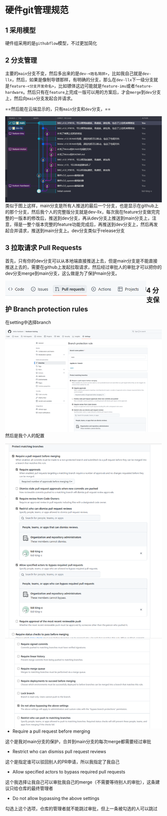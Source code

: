 # 硬件git管理规范

## 1 采用模型

硬件组采用的是`githubflow`模型，不过更加简化

## 2 分支管理

主要的`main`分支不变，然后多出来的是`dev-<姓名简拼>`，比如我自己就是`dev-llx`，然后，如果是像制导镖那样，有明确的分支，那么在`dev-llx`下一级分支就是`feature-<分支开发命名>`，比如镖体这边可能就是`feature-imu`或者`feature-hardware`。然后只有在`feature`上完成一版可以用的方案后，才会`merge`到`dev`分支上，然后向`main`分支发起合并请求。

==然后能在云端显示的，只有`main`分支和`dev`分支，==

<img src="assets/image-20240912140758942.png" alt="image-20240912140758942" style="zoom:67%;float:left" />

类似于图上这样，main分支是所有人推送的最后一个分支，也是显示在github上的那个分支，然后我个人的完整版分支就是dev-llx，每次我在feature分支做完完整的一版本的修改后，推送到dev分支，再从dev分支上推送到main分支上，注意，得是一整个版本完整的feature功能完成后，再推送到dev分支上，然后再发起合并请求，推送到main分支上。dev分支类似于release分支

## 3 拉取请求 Pull Requests

首先，只有你的dev分支可以从本地端直接推送上去，但是main分支是不能直接推送上去的，需要在github上发起拉取请求，然后经过审批人的审批才可以把你的dev分支merge到main分支，这么做是为了保护main分支。

<img src="assets/image-20240928021508113.png" alt="image-20240928021508113" style="zoom:67%;float:left" />

## 4 分支保护 Branch protection rules

在setting中选择branch

<img src="assets/image-20240928023602936.png" alt="image-20240928023602936" style="zoom:67%;float:left" />

然后是我个人的配置

<img src="assets/image-20240928023639116.png" alt="image-20240928023639116" style="zoom:67%;float:left" />

<img src="assets/image-20240928024011434.png" alt="image-20240928024011434" style="zoom:67%;float:left" />

* Require a pull request before merging

这个是我对main分支的保护，合并到main分支的每次merge都需要经过审批

* Restrict who can dismiss pull request reviews

这个是指定谁可以驳回别人的PR申请，所以我指定了我自己

* Allow specified actors to bypass required pull requests

这个我选择让我自己可以审批我自己的merge（不需要等待别人的审批），这条建议只给仓库的最终管理者

* Do not allow bypassing the above settings

勾选上这个选项，仓库的管理者就不能跳过审批，但上一条被勾选的人可以跳过
